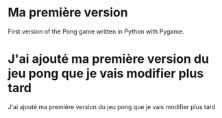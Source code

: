 # Ma première version
First version of the Pong game written in Python with Pygame.
# J'ai ajouté ma première version du jeu pong que je vais modifier plus tard
J'ai ajouté ma première version du jeu pong que je vais modifier plus tard